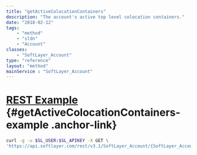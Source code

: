 ```yaml
---
title: "getActiveColocationContainers"
description: "The account's active top level colocation containers."
date: "2018-02-12"
tags:
    - "method"
    - "sldn"
    - "Account"
classes:
    - "SoftLayer_Account"
type: "reference"
layout: "method"
mainService : "SoftLayer_Account"
---
```


# [REST Example](#getActiveColocationContainers-example) <a href="/article/rest/"><i class="fas fa-question"></i></a> {#getActiveColocationContainers-example .anchor-link} 
```bash
curl -g -u $SL_USER:$SL_APIKEY -X GET \
'https://api.softlayer.com/rest/v3.1/SoftLayer_Account/{SoftLayer_AccountID}/getActiveColocationContainers'
```
